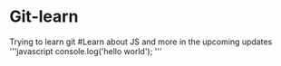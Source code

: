 # Git-learn
Trying to learn git
#Learn about JS and more in the upcoming updates
'''javascript
console.log('hello world'); 
'''